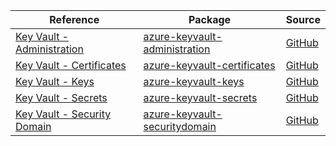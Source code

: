| Reference | Package | Source |
|---|---|---|
|[Key Vault - Administration](keyvault-administration-readme.md)|[azure-keyvault-administration](https://pypi.org/project/azure-keyvault-administration)|[GitHub](https://github.com/Azure/azure-sdk-for-python/blob/main/sdk/keyvault/azure-keyvault-administration)|
|[Key Vault - Certificates](keyvault-certificates-readme.md)|[azure-keyvault-certificates](https://pypi.org/project/azure-keyvault-certificates)|[GitHub](https://github.com/Azure/azure-sdk-for-python/blob/main/sdk/keyvault/azure-keyvault-certificates)|
|[Key Vault - Keys](keyvault-keys-readme.md)|[azure-keyvault-keys](https://pypi.org/project/azure-keyvault-keys)|[GitHub](https://github.com/Azure/azure-sdk-for-python/blob/main/sdk/keyvault/azure-keyvault-keys)|
|[Key Vault - Secrets](keyvault-secrets-readme.md)|[azure-keyvault-secrets](https://pypi.org/project/azure-keyvault-secrets)|[GitHub](https://github.com/Azure/azure-sdk-for-python/blob/main/sdk/keyvault/azure-keyvault-secrets)|
|[Key Vault - Security Domain](keyvault-securitydomain-readme.md)|[azure-keyvault-securitydomain](https://pypi.org/project/azure-keyvault-securitydomain)|[GitHub](https://github.com/Azure/azure-sdk-for-python/blob/main/sdk/keyvault/azure-keyvault-securitydomain)|
